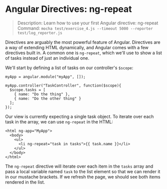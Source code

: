 # Angular Directives: ng-repeat

> Description: Learn how to use your first Angular directive: ng-repeat
> Command: `mocha test/exercise_4.js --timeout 5000 --reporter test/log_reporter.js`

Directives are arguably the most powerful feature of Angular. Directives are a way of extending HTML dynamically, and Angular comes with a few directives built in. A common one is `ng-repeat`, which we'll use to show a list of tasks instead of just an individual one.

We'll start by defining a list of tasks on our controller's `$scope`:

    myApp = angular.module("myApp", []);

    myApp.controller("TaskController", function($scope){
      $scope.tasks = [
        { name: "Do the thing" },
        { name: "Do the other thing" }
      ];
    });

Our view is currently expecting a single task object. To iterate over each task in the array, we can use `ng-repeat` in the HTML:

    <html ng-app="MyApp">
      <body>
        <ul>
          <li ng-repeat="task in tasks">{{ task.name }}</li>
        </ul>
      </body>
    </html>

The `ng-repeat` directive will iterate over each item in the `tasks` array and pass a local variable named `task` to the list element so that we can render it in our mustache brackets. If we refresh the page, we should see both items rendered in the list.
